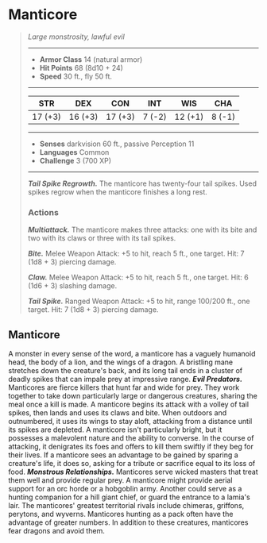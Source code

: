 # Manticore
>*Large monstrosity, lawful evil*
>___
>- **Armor Class** 14 (natural armor)
>- **Hit Points** 68 (8d10 + 24)
>- **Speed** 30 ft., fly 50 ft.
>___
>|STR|DEX|CON|INT|WIS|CHA|
>|:---:|:---:|:---:|:---:|:---:|:---:|
>|17 (+3)|16 (+3)|17 (+3)|7 (-2)|12 (+1)|8 (-1)|
>___
>- **Senses** darkvision 60 ft., passive Perception 11
>- **Languages** Common
>- **Challenge** 3 (700 XP)
>___
>***Tail Spike Regrowth.*** The manticore has twenty-four tail spikes. Used spikes regrow when the manticore finishes a long rest.  
>
>### Actions
>***Multiattack.*** The manticore makes three attacks: one with its bite and two with its claws or three with its tail spikes.  
>
>***Bite.*** Melee Weapon Attack: +5 to hit, reach 5 ft., one target. Hit: 7 (1d8 + 3) piercing damage.  
>
>***Claw.*** Melee Weapon Attack: +5 to hit, reach 5 ft., one target. Hit: 6 (1d6 + 3) slashing damage.  
>
>***Tail Spike.*** Ranged Weapon Attack: +5 to hit, range 100/200 ft., one target. Hit: 7 (1d8 + 3) piercing damage.
## Manticore
A monster in every sense of the word, a manticore has a vaguely humanoid head, the body of a lion, and the wings of a dragon. A bristling mane stretches down the creature's back, and its long tail ends in a cluster of deadly spikes that can impale prey at impressive range.
***Evil Predators.*** Manticores are fierce killers that hunt far and wide for prey. They work together to take down particularly large or dangerous creatures, sharing the meal once a kill is made. A manticore begins its attack with a volley of tail spikes, then lands and uses its claws and bite. When outdoors and outnumbered, it uses its wings to stay aloft, attacking from a distance until its spikes are depleted.
A manticore isn't particularly bright, but it possesses a malevolent nature and the ability to converse. In the course of attacking, it denigrates its foes and offers to kill them swiftly if they beg for their lives. If a manticore sees an advantage to be gained by sparing a creature's life, it does so, asking for a tribute or sacrifice equal to its loss of food.
***Monstrous Relationships.*** Manticores serve wicked masters that treat them well and provide regular prey. A manticore might provide aerial support for an orc horde or a hobgoblin army. Another could serve as a hunting companion for a hill giant chief, or guard the entrance to a lamia's lair.
The manticores' greatest territorial rivals include chimeras, griffons, perytons, and wyverns. Manticores hunting as a pack often have the advantage of greater numbers. In addition to these creatures, manticores fear dragons and avoid them.